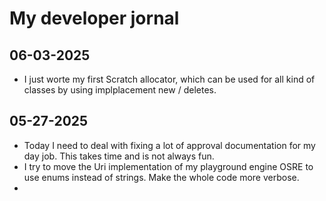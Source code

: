 # My developer jornal
## 06-03-2025
- I just worte my first Scratch allocator, which can be used for all kind of classes by using implplacement new / deletes.

## 05-27-2025
- Today I need to deal with fixing a lot of approval documentation for my day job. This takes time and is not always fun.
- I try to move the Uri implementation of my playground engine OSRE to use enums instead of strings. Make the whole code more verbose.
-
